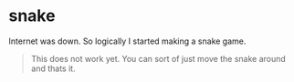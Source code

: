 # snake
Internet was down. So logically I started making a snake game.
> This does not work yet. You can sort of just move the snake around and thats it.
